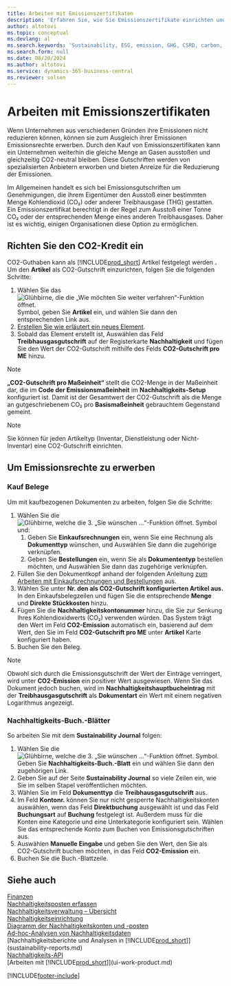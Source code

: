 ```yaml
---
title: Arbeiten mit Emissionszertifikaten
description: 'Erfahren Sie, wie Sie Emissionszertifikate einrichten und erwerben.'
author: altotovi
ms.topic: conceptual
ms.devlang: al
ms.search.keywords: 'Sustainability, ESG, emission, GHG, CSRD, carbon, credit, CO2'
ms.search.form: null
ms.date: 08/20/2024
ms.author: altotovi
ms.service: dynamics-365-business-central
ms.reviewer: solsen
---
```


# Arbeiten mit Emissionszertifikaten  

Wenn Unternehmen aus verschiedenen Gründen ihre Emissionen nicht reduzieren können, können sie zum Ausgleich ihrer Emissionen Emissionsrechte erwerben. Durch den Kauf von Emissionszertifikaten kann ein Unternehmen weiterhin die gleiche Menge an Gasen ausstoßen und gleichzeitig CO2-neutral bleiben. Diese Gutschriften werden von spezialisierten Anbietern erworben und bieten Anreize für die Reduzierung der Emissionen.  

Im Allgemeinen handelt es sich bei Emissionsgutschriften um Genehmigungen, die ihrem Eigentümer den Ausstoß einer bestimmten Menge Kohlendioxid (CO₂) oder anderer Treibhausgase (THG) gestatten. Ein Emissionszertifikat berechtigt in der Regel zum Ausstoß einer Tonne CO₂ oder der entsprechenden Menge eines anderen Treibhausgases. Daher ist es wichtig, einigen Organisationen diese Option zu ermöglichen.  

## Richten Sie den CO2-Kredit ein  

CO2-Guthaben kann als  [!INCLUDE[prod_short](includes/prod_short.md)] Artikel festgelegt werden **.** Um den **Artikel** als CO2-Gutschrift einzurichten, folgen Sie die folgenden Schritte:
  
1. Wählen Sie das ![Glühbirne, die die „Wie möchten Sie weiter verfahren“-Funktion öffnet.](media/ui-search/search_small.png "Wie möchten Sie weiter verfahren?") Symbol, geben Sie **Artikel** ein, und wählen Sie dann den entsprechenden Link aus. 
2. [Erstellen Sie wie erläutert ein neues Element](inventory-how-register-new-items.md).   
3. Sobald das Element erstellt ist, Auswählen das Feld  **Treibhausgasgutschrift**  auf der Registerkarte  **Nachhaltigkeit**  und fügen Sie den Wert der CO2-Gutschrift mithilfe des Felds  **CO2-Gutschrift pro ME**  hinzu.

> [!NOTE]
> **„CO2-Gutschrift pro Maßeinheit“** stellt die CO2-Menge in der Maßeinheit dar, die im  **Code der Emissionsmaßeinheit** im  **Nachhaltigkeits-Setup** konfiguriert ist. Damit ist der Gesamtwert der CO2-Gutschrift als die Menge an gutgeschriebenem CO₂ pro  **Basismaßeinheit** gebrauchtem Gegenstand gemeint.  

> [!NOTE]
> Sie können für jeden Artikeltyp (Inventar, Dienstleistung oder Nicht-Inventar) eine CO2-Gutschrift einrichten.  

## Um Emissionsrechte zu erwerben 

### Kauf Belege 

Um mit kaufbezogenen Dokumenten zu arbeiten, folgen Sie die Schritte:

1. Wählen Sie die ![Glühbirne, welche die 3. „Sie wünschen ...“-Funktion öffnet.](media/ui-search/search_small.png "Wie möchten Sie weiter verfahren?") Symbol und:  
   1. Geben Sie  **Einkaufsrechnungen**  ein, wenn Sie eine Rechnung als  **Dokumenttyp** wünschen, und Auswählen Sie dann die zugehörige verknüpfen.  
   2. Geben Sie  **Bestellungen**  ein, wenn Sie als  **Dokumententyp** bestellen möchten, und Auswählen Sie dann das zugehörige verknüpfen.   
2. Füllen Sie den Dokumentkopf anhand der folgenden Anleitung  [zum Arbeiten mit Einkaufsrechnungen und Bestellungen](purchasing-how-record-purchases.md) aus. 
3. Wählen Sie unter  **Nr. den als CO2-Gutschrift konfigurierten Artikel aus.** In den Einkaufsbelegzeilen und fügen Sie die entsprechende  **Menge** und  **Direkte Stückkosten** hinzu. 
4. Fügen Sie die  **Nachhaltigkeitskontonummer**  hinzu, die Sie zur Senkung Ihres Kohlendioxidwerts (CO₂) verwenden würden. Das System trägt den Wert im Feld  **CO2-Emission**  automatisch ein, basierend auf dem Wert, den Sie im Feld  **CO2-Gutschrift pro ME**  unter  **Artikel** Karte konfiguriert haben.
5. Buchen Sie den Beleg.

> [!NOTE]
> Obwohl sich durch die Emissionsgutschrift der Wert der Einträge verringert, wird unter  **CO2-Emission** ein positiver Wert ausgewiesen. Wenn Sie das Dokument jedoch buchen, wird im  **Nachhaltigkeitshauptbucheintrag**  mit der  **Treibhausgasgutschrift**  als  **Dokumentart** ein Wert mit einem negativen Logarithmus angezeigt.  

### Nachhaltigkeits-Buch.-Blätter 

So arbeiten Sie mit dem **Sustainability Journal** folgen:  

1. Wählen Sie die ![Glühbirne, welche die 3. „Sie wünschen ...“-Funktion öffnet.](media/ui-search/search_small.png "Tell me-Funktion") Symbol. Geben Sie **Nachhaltigkeits-Buch.-Blatt** ein und wählen Sie dann den zugehörigen Link. 
2. Geben Sie auf der Seite  **Sustainability Journal**  so viele Zeilen ein, wie Sie im selben Stapel veröffentlichen möchten.  
3. Wählen Sie im Feld  **Dokumenttyp**  die  **Treibhausgasgutschrift**  aus.    
4. Im Feld **Kontonr.** können Sie nur nicht gesperrte Nachhaltigkeitskonten auswählen, wenn das Feld **Direktbuchung** ausgewählt ist und das Feld **Buchungsart** auf **Buchung** festgelegt ist. Außerdem muss für die Konten eine Kategorie und eine Unterkategorie konfiguriert sein. Wählen Sie das entsprechende Konto zum Buchen von Emissionsgutschriften aus.
5. Auswählen **Manuelle Eingabe** und geben Sie den Wert, den Sie als CO2-Gutschrift buchen möchten, in das Feld **CO2-Emission**  ein.  
6. Buchen Sie die Buch.-Blattzeile.   

## Siehe auch 

[Finanzen](finance.md)    
[Nachhaltigkeitsposten erfassen](finance-sustainability-journal.md)    
[Nachhaltigkeitsverwaltung – Übersicht](finance-manage-sustainability.md)    
[Nachhaltigkeitseinrichtung](finance-sustainability-setup.md)   
[Diagramm der Nachhaltigkeitskonten und -posten](finance-sustainability-accounts-ledger.md)  
[Ad-hoc-Analysen von Nachhaltigkeitsdaten](ad-hoc-analysis-sustainability.md)    
[Nachhaltigkeitsberichte und Analysen in [!INCLUDE[prod_short](includes/prod_short.md)]](sustainability-reports.md)   
[Nachhaltigkeits-API](/dynamics365/business-central/dev-itpro/api-sustainability/sustainability-api?toc=/dynamics365/business-central/toc.json)    
[Arbeiten mit [!INCLUDE[prod_short](includes/prod_short.md)]](ui-work-product.md)    

[!INCLUDE[footer-include](includes/footer-banner.md)]
